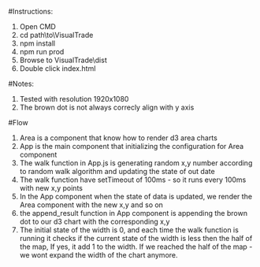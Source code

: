 #Instructions:
1. Open CMD
2. cd path\to\VisualTrade
3. npm install
4. npm run prod
5. Browse to VisualTrade\dist
6. Double click index.html


#Notes:
1. Tested with resolution 1920x1080
2. The brown dot is not always correcly align with y axis


#Flow
1. Area is a component that know how to render d3 area charts
2. App is the main component that initializing the configuration for Area component
3. The walk function in App.js is generating random x,y number according to random walk algorithm and updating the state of out date
4. The walk function have setTimeout of 100ms - so it runs every 100ms with new x,y points
5. In the App component when the state of data is updated, we render the Area component with the new x,y and so on
6. the append_result function in App component is appending the brown dot to our d3 chart with the corresponding x,y
7. The initial state of the width is 0, and each time the walk function is running it checks if the current state of the width is less then the half of the map,
	If yes, it add 1 to the width. If we reached the half of the map - we wont expand the width of the chart anymore.